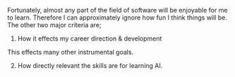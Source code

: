 Fortunately, almost any part of the field of software will be enjoyable for me to learn. Therefore I can approximately ignore how fun I think things will be. The other two major criteria are;

1. How it effects my career direction & development

This effects many other instrumental goals.

2. How directly relevant the skills are for learning AI.
